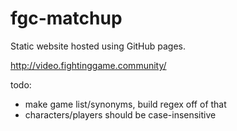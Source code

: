 # fgc-matchup

Static website hosted using GitHub pages.

http://video.fightinggame.community/

todo:
- make game list/synonyms, build regex off of that
- characters/players should be case-insensitive
